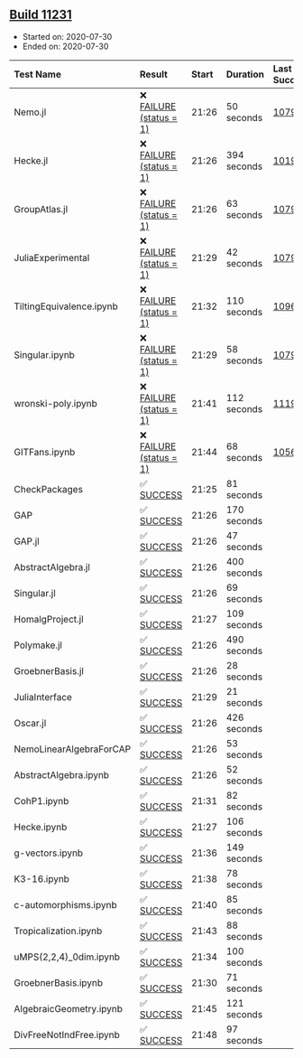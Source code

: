 ## [Build 11231](https://oscarci.mathematik.uni-kl.de/job/oscar/11231/)

* Started on: 2020-07-30
* Ended on: 2020-07-30

| Test Name    | Result | Start | Duration | Last Success | First Failure |
|:-------------|:-------|:------|:---------|:-------------|:--------------|
| Nemo.jl | ❌ [FAILURE (status = 1)](https://oscarci.mathematik.uni-kl.de/job/oscar/11231/artifact/logs/build-11231/Nemo.jl.log) | 21:26 | 50 seconds | [10790](https://oscarci.mathematik.uni-kl.de/job/oscar/10790/) | [10791](https://oscarci.mathematik.uni-kl.de/job/oscar/10791/) |
| Hecke.jl | ❌ [FAILURE (status = 1)](https://oscarci.mathematik.uni-kl.de/job/oscar/11231/artifact/logs/build-11231/Hecke.jl.log) | 21:26 | 394 seconds | [10197](https://oscarci.mathematik.uni-kl.de/job/oscar/10197/) | [10198](https://oscarci.mathematik.uni-kl.de/job/oscar/10198/) |
| GroupAtlas.jl | ❌ [FAILURE (status = 1)](https://oscarci.mathematik.uni-kl.de/job/oscar/11231/artifact/logs/build-11231/GroupAtlas.jl.log) | 21:26 | 63 seconds | [10790](https://oscarci.mathematik.uni-kl.de/job/oscar/10790/) | [10791](https://oscarci.mathematik.uni-kl.de/job/oscar/10791/) |
| JuliaExperimental | ❌ [FAILURE (status = 1)](https://oscarci.mathematik.uni-kl.de/job/oscar/11231/artifact/logs/build-11231/JuliaExperimental.log) | 21:29 | 42 seconds | [10790](https://oscarci.mathematik.uni-kl.de/job/oscar/10790/) | [10791](https://oscarci.mathematik.uni-kl.de/job/oscar/10791/) |
| TiltingEquivalence.ipynb | ❌ [FAILURE (status = 1)](https://oscarci.mathematik.uni-kl.de/job/oscar/11231/artifact/logs/build-11231/TiltingEquivalence.ipynb.log) | 21:32 | 110 seconds | [10962](https://oscarci.mathematik.uni-kl.de/job/oscar/10962/) | [10963](https://oscarci.mathematik.uni-kl.de/job/oscar/10963/) |
| Singular.ipynb | ❌ [FAILURE (status = 1)](https://oscarci.mathematik.uni-kl.de/job/oscar/11231/artifact/logs/build-11231/Singular.ipynb.log) | 21:29 | 58 seconds | [10790](https://oscarci.mathematik.uni-kl.de/job/oscar/10790/) | [10791](https://oscarci.mathematik.uni-kl.de/job/oscar/10791/) |
| wronski-poly.ipynb | ❌ [FAILURE (status = 1)](https://oscarci.mathematik.uni-kl.de/job/oscar/11231/artifact/logs/build-11231/wronski-poly.ipynb.log) | 21:41 | 112 seconds | [11192](https://oscarci.mathematik.uni-kl.de/job/oscar/11192/) | [11193](https://oscarci.mathematik.uni-kl.de/job/oscar/11193/) |
| GITFans.ipynb | ❌ [FAILURE (status = 1)](https://oscarci.mathematik.uni-kl.de/job/oscar/11231/artifact/logs/build-11231/GITFans.ipynb.log) | 21:44 | 68 seconds | [10566](https://oscarci.mathematik.uni-kl.de/job/oscar/10566/) | [10567](https://oscarci.mathematik.uni-kl.de/job/oscar/10567/) |
| CheckPackages | ✅ [SUCCESS](https://oscarci.mathematik.uni-kl.de/job/oscar/11231/artifact/logs/build-11231/CheckPackages.log) | 21:25 | 81 seconds |  |  |
| GAP | ✅ [SUCCESS](https://oscarci.mathematik.uni-kl.de/job/oscar/11231/artifact/logs/build-11231/GAP.log) | 21:26 | 170 seconds |  |  |
| GAP.jl | ✅ [SUCCESS](https://oscarci.mathematik.uni-kl.de/job/oscar/11231/artifact/logs/build-11231/GAP.jl.log) | 21:26 | 47 seconds |  |  |
| AbstractAlgebra.jl | ✅ [SUCCESS](https://oscarci.mathematik.uni-kl.de/job/oscar/11231/artifact/logs/build-11231/AbstractAlgebra.jl.log) | 21:26 | 400 seconds |  |  |
| Singular.jl | ✅ [SUCCESS](https://oscarci.mathematik.uni-kl.de/job/oscar/11231/artifact/logs/build-11231/Singular.jl.log) | 21:26 | 69 seconds |  |  |
| HomalgProject.jl | ✅ [SUCCESS](https://oscarci.mathematik.uni-kl.de/job/oscar/11231/artifact/logs/build-11231/HomalgProject.jl.log) | 21:27 | 109 seconds |  |  |
| Polymake.jl | ✅ [SUCCESS](https://oscarci.mathematik.uni-kl.de/job/oscar/11231/artifact/logs/build-11231/Polymake.jl.log) | 21:26 | 490 seconds |  |  |
| GroebnerBasis.jl | ✅ [SUCCESS](https://oscarci.mathematik.uni-kl.de/job/oscar/11231/artifact/logs/build-11231/GroebnerBasis.jl.log) | 21:26 | 28 seconds |  |  |
| JuliaInterface | ✅ [SUCCESS](https://oscarci.mathematik.uni-kl.de/job/oscar/11231/artifact/logs/build-11231/JuliaInterface.log) | 21:29 | 21 seconds |  |  |
| Oscar.jl | ✅ [SUCCESS](https://oscarci.mathematik.uni-kl.de/job/oscar/11231/artifact/logs/build-11231/Oscar.jl.log) | 21:26 | 426 seconds |  |  |
| NemoLinearAlgebraForCAP | ✅ [SUCCESS](https://oscarci.mathematik.uni-kl.de/job/oscar/11231/artifact/logs/build-11231/NemoLinearAlgebraForCAP.log) | 21:26 | 53 seconds |  |  |
| AbstractAlgebra.ipynb | ✅ [SUCCESS](https://oscarci.mathematik.uni-kl.de/job/oscar/11231/artifact/logs/build-11231/AbstractAlgebra.ipynb.log) | 21:26 | 52 seconds |  |  |
| CohP1.ipynb | ✅ [SUCCESS](https://oscarci.mathematik.uni-kl.de/job/oscar/11231/artifact/logs/build-11231/CohP1.ipynb.log) | 21:31 | 82 seconds |  |  |
| Hecke.ipynb | ✅ [SUCCESS](https://oscarci.mathematik.uni-kl.de/job/oscar/11231/artifact/logs/build-11231/Hecke.ipynb.log) | 21:27 | 106 seconds |  |  |
| g-vectors.ipynb | ✅ [SUCCESS](https://oscarci.mathematik.uni-kl.de/job/oscar/11231/artifact/logs/build-11231/g-vectors.ipynb.log) | 21:36 | 149 seconds |  |  |
| K3-16.ipynb | ✅ [SUCCESS](https://oscarci.mathematik.uni-kl.de/job/oscar/11231/artifact/logs/build-11231/K3-16.ipynb.log) | 21:38 | 78 seconds |  |  |
| c-automorphisms.ipynb | ✅ [SUCCESS](https://oscarci.mathematik.uni-kl.de/job/oscar/11231/artifact/logs/build-11231/c-automorphisms.ipynb.log) | 21:40 | 85 seconds |  |  |
| Tropicalization.ipynb | ✅ [SUCCESS](https://oscarci.mathematik.uni-kl.de/job/oscar/11231/artifact/logs/build-11231/Tropicalization.ipynb.log) | 21:43 | 88 seconds |  |  |
| uMPS(2,2,4)_0dim.ipynb | ✅ [SUCCESS](https://oscarci.mathematik.uni-kl.de/job/oscar/11231/artifact/logs/build-11231/uMPS-2-2-4-_0dim.ipynb.log) | 21:34 | 100 seconds |  |  |
| GroebnerBasis.ipynb | ✅ [SUCCESS](https://oscarci.mathematik.uni-kl.de/job/oscar/11231/artifact/logs/build-11231/GroebnerBasis.ipynb.log) | 21:30 | 71 seconds |  |  |
| AlgebraicGeometry.ipynb | ✅ [SUCCESS](https://oscarci.mathematik.uni-kl.de/job/oscar/11231/artifact/logs/build-11231/AlgebraicGeometry.ipynb.log) | 21:45 | 121 seconds |  |  |
| DivFreeNotIndFree.ipynb | ✅ [SUCCESS](https://oscarci.mathematik.uni-kl.de/job/oscar/11231/artifact/logs/build-11231/DivFreeNotIndFree.ipynb.log) | 21:48 | 97 seconds |  |  |
